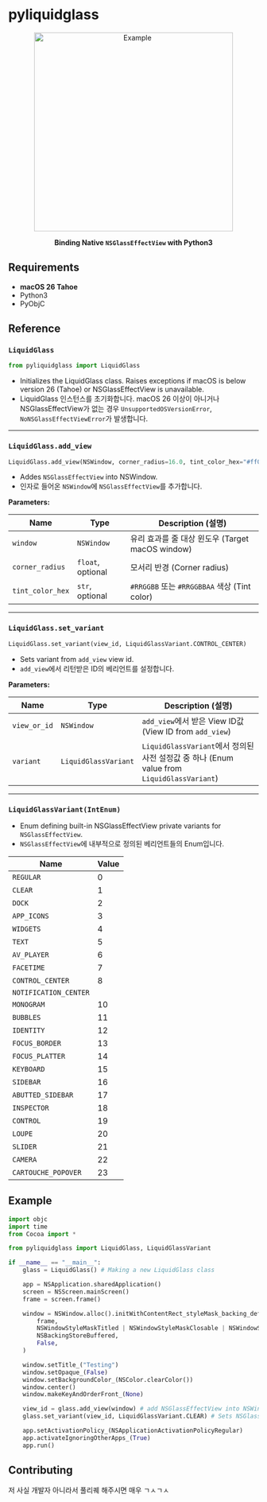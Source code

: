 # pyliquidglass
<div align="center">
<img width="400" alt="Example" src="https://github.com/user-attachments/assets/37326998-b22a-4649-9123-9681cd983bf6" />
  
**Binding Native `NSGlassEffectView` with Python3**
</div>

## Requirements
- **macOS 26 Tahoe**
- Python3
- PyObjC

## Reference

### `LiquidGlass`
```python
from pyliquidglass import LiquidGlass
```
- Initializes the LiquidGlass class. Raises exceptions if macOS is below version 26 (Tahoe) or NSGlassEffectView is unavailable.
- LiquidGlass 인스턴스를 초기화합니다. macOS 26 이상이 아니거나 NSGlassEffectView가 없는 경우 `UnsupportedOSVersionError`, `NoNSGlassEffectViewError`가 발생합니다.

---

### `LiquidGlass.add_view`
```python
LiquidGlass.add_view(NSWindow, corner_radius=16.0, tint_color_hex="#ff0000")
```
- Addes `NSGlassEffectView` into NSWindow.
- 인자로 들어온 `NSWindow`에 `NSGlassEffectView`를 추가합니다.

**Parameters:**

| Name            | Type              | Description (설명)                            |
|-----------------|-------------------|-----------------------------------------------|
| `window`        | `NSWindow`        | 유리 효과를 줄 대상 윈도우 (Target macOS window) |
| `corner_radius` | `float`, optional | 모서리 반경 (Corner radius)   |
| `tint_color_hex`| `str`, optional   | `#RRGGBB` 또는 `#RRGGBBAA` 색상 (Tint color)   |

---

### `LiquidGlass.set_variant`
```python
LiquidGlass.set_variant(view_id, LiquidGlassVariant.CONTROL_CENTER)
```
- Sets variant from `add_view` view id.
- `add_view`에서 리턴받은 ID의 베리언트를 설정합니다.

**Parameters:**

| Name            | Type              | Description (설명)                            |
|-----------------|-------------------|-----------------------------------------------|
| `view_or_id`        | `NSWindow`        | `add_view`에서 받은 View ID값 (View ID from `add_view`) |
| `variant` | `LiquidGlassVariant` | `LiquidGlassVariant`에서 정의된 사전 설정값 중 하나 (Enum value from `LiquidGlassVariant`)   |

---

### `LiquidGlassVariant(IntEnum)`
- Enum defining built-in NSGlassEffectView private variants for `NSGlassEffectView`.
- `NSGlassEffectView`에 내부적으로 정의된 베리언트들의 Enum입니다.

| Name | Value |
|------|-------|
| `REGULAR` | 0 |
| `CLEAR` | 1 |
| `DOCK` | 2 |
| `APP_ICONS` | 3 |
| `WIDGETS` | 4 |
| `TEXT` | 5 |
| `AV_PLAYER` | 6 |
| `FACETIME` | 7 |
| `CONTROL_CENTER` | 8 |
| `NOTIFICATION_CENTER` |
| `MONOGRAM` | 10 |
| `BUBBLES` | 11 |
| `IDENTITY` | 12 |
| `FOCUS_BORDER` | 13 |
| `FOCUS_PLATTER` | 14 |
| `KEYBOARD` | 15 |
| `SIDEBAR` | 16 |
| `ABUTTED_SIDEBAR` | 17 |
| `INSPECTOR` | 18 |
| `CONTROL` | 19 |
| `LOUPE` | 20 |
| `SLIDER` | 21 |
| `CAMERA` | 22 |
| `CARTOUCHE_POPOVER` | 23 |

## Example
```python
import objc
import time
from Cocoa import *

from pyliquidglass import LiquidGlass, LiquidGlassVariant

if __name__ == "__main__":
    glass = LiquidGlass() # Making a new LiquidGlass class

    app = NSApplication.sharedApplication()
    screen = NSScreen.mainScreen()
    frame = screen.frame()

    window = NSWindow.alloc().initWithContentRect_styleMask_backing_defer_(
        frame,
        NSWindowStyleMaskTitled | NSWindowStyleMaskClosable | NSWindowStyleMaskResizable,
        NSBackingStoreBuffered,
        False,
    )

    window.setTitle_("Testing")
    window.setOpaque_(False)
    window.setBackgroundColor_(NSColor.clearColor())
    window.center()
    window.makeKeyAndOrderFront_(None)

    view_id = glass.add_view(window) # add NSGlassEffectView into NSWindow
    glass.set_variant(view_id, LiquidGlassVariant.CLEAR) # Sets NSGlassEffectView variants

    app.setActivationPolicy_(NSApplicationActivationPolicyRegular)
    app.activateIgnoringOtherApps_(True)
    app.run()
```

## Contributing
저 사실 개발자 아니라서 풀리퀘 해주시면 매우 ㄱㅅㄱㅅ
